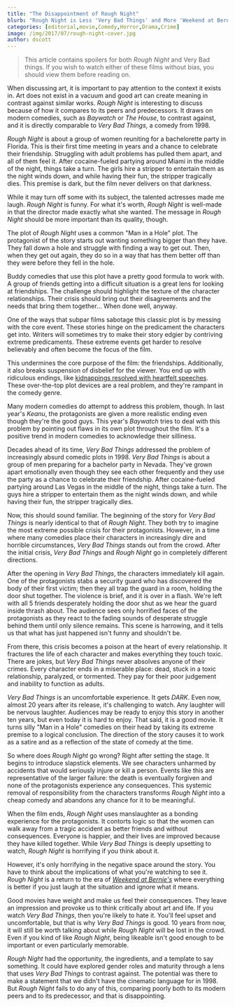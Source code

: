 ```yaml
---
title: "The Disappointment of Rough Night"
blurb: "Rough Night is Less 'Very Bad Things' and More 'Weekend at Bernies'"
categories: [editorial,movie,Comedy,Horror,Drama,Crime]
image: /img/2017/07/rough-night-cover.jpg
author: dscott
---
```



> This article contains spoilers for both *Rough Night* and Very Bad things. If you wish to watch either of these films without bias, you should view them before reading on.

When discussing art, it is important to pay attention to the context it exists in. Art does not exist in a vacuum and good art can create meaning in contrast against similar works. *Rough Night* is interesting to discuss because of how it compares to its peers and predecessors. It draws on modern comedies, such as *Baywatch* or *The House*, to contrast against, and it is directly comparable to *Very Bad Things*, a comedy from 1998.

*Rough Night* is about a group of women reuniting for a bachelorette party in Florida. This is their first time meeting in years and a chance to celebrate their friendship. Struggling with adult problems has pulled them apart, and all of them feel it. After cocaine-fueled partying around Miami in the middle of the night, things take a turn. The girls hire a stripper to entertain them as the night winds down, and while having their fun, the stripper tragically dies. This premise is dark, but the film never delivers on that darkness. 

While it may turn off some with its subject, the talented actresses made me laugh. *Rough Night* is funny. For what it's worth, *Rough Night* is well-made in that the director made exactly what she wanted. The message in *Rough Night* should be more important than its quality, though.

The plot of *Rough Night* uses a common "Man in a Hole" plot. The protagonist of the story starts out wanting something bigger than they have. They fall down a hole and struggle with finding a way to get out. Then, when they get out again, they do so in a way that has them better off than they were before they fell in the hole.

Buddy comedies that use this plot have a pretty good formula to work with. A group of friends getting into a difficult situation is a great lens for looking at friendships. The challenge should highlight the texture of the character relationships. Their crisis should bring out their disagreements and the needs that bring them together... When done well, anyway. 

One of the ways that subpar films sabotage this classic plot is by messing with the core event. These stories hinge on the predicament the characters get into. Writers will sometimes try to make their story edgier by contriving extreme predicaments. These extreme events get harder to resolve believably and often become the focus of the film. 

This undermines the core purpose of the film: the friendships. Additionally, it also breaks suspension of disbelief for the viewer. You end up with ridiculous endings, like [kidnappings resolved with heartfelt speeches](https://www.youtube.com/watch?v=_2kZNF334KY). These over-the-top plot devices are a real problem, and they're rampant in the comedy genre. 

Many modern comedies do attempt to address this problem, though. In last year's *Keanu*, the protagonists are given a more realistic ending even though they're the good guys. This year's *Baywatch* tries to deal with this problem by pointing out flaws in its own plot throughout the film. It's a positive trend in modern comedies to acknowledge their silliness. 

Decades ahead of its time, *Very Bad Things* addressed the problem of increasingly absurd comedic plots in 1998. *Very Bad Things* is about a group of men preparing for a bachelor party in Nevada. They've grown apart emotionally even though they see each other frequently and they use the party as a chance to celebrate their friendship. After cocaine-fueled partying around Las Vegas in the middle of the night, things take a turn. The guys hire a stripper to entertain them as the night winds down, and while having their fun, the stripper tragically dies.

Now, this should sound familiar. The beginning of the story for *Very Bad Things* is nearly identical to that of *Rough Night*. They both try to imagine the most extreme possible crisis for their protagonists. However, in a time where many comedies place their characters in increasingly dire and horrible circumstances, *Very Bad Things* stands out from the crowd. After the initial crisis, *Very Bad Things* and *Rough Night* go in completely different directions. 

After the opening in *Very Bad Things*, the characters immediately kill again. One of the protagonists stabs a security guard who has discovered the body of their first victim; then they all trap the guard in a room, holding the door shut together. The violence is brief, and it is over in a flash. We're left with all 5 friends desperately holding the door shut as we hear the guard inside thrash about. The audience sees only horrified faces of the protagonists as they react to the fading sounds of desperate struggle behind them until only silence remains. This scene is harrowing, and it tells us that what has just happened isn't funny and shouldn't be. 

From there, this crisis becomes a poison at the heart of every relationship. It fractures the life of each character and makes everything they touch toxic. There are jokes, but *Very Bad Things* never absolves anyone of their crimes. Every character ends in a miserable place: dead, stuck in a toxic relationship, paralyzed, or tormented. They pay for their poor judgement and inability to function as adults.

*Very Bad Things* is an uncomfortable experience. It gets *DARK*. Even now, almost 20 years after its release, it's challenging to watch. Any laughter will be nervous laughter. Audiences may be ready to enjoy this story in another ten years, but even today it is hard to enjoy. That said, it is a good movie. It turns silly "Man in a Hole" comedies on their head by taking its extreme premise to a logical conclusion. The direction of the story causes it to work as a satire and as a reflection of the state of comedy at the time.

So where does *Rough Night* go wrong? Right after setting the stage. It begins to introduce slapstick elements. We see characters unharmed by accidents that would seriously injure or kill a person. Events like this are representative of the larger failure: the death is eventually forgiven and none of the protagonists experience any consequences. This systemic removal of responsibility from the characters transforms *Rough Night* into a cheap comedy and abandons any chance for it to be meaningful. 

When the film ends, *Rough Night* uses manslaughter as a bonding experience for the protagonists. It contorts logic so that the women can walk away from a tragic accident as better friends and without consequences. Everyone is happier, and their lives are improved because they have killed together. While *Very Bad Things* is deeply upsetting to watch, *Rough Night* is horrifying if you think about it. 

However, it's only horrifying in the negative space around the story. You have to think about the implications of what you're watching to see it. *Rough Night* is a return to the era of *[Weekend at Bernie's](https://www.youtube.com/watch?v=YCTgcZ6ImsQ)* where everything is better if you just laugh at the situation and ignore what it means.

Good movies have weight and make us feel their consequences. They leave an impression and provoke us to think critically about art and life. If you watch *Very Bad Things*, then you're likely to hate it. You'll feel upset and uncomfortable, but that is why *Very Bad Things* is good. 10 years from now, it will still be worth talking about while *Rough Night* will be lost in the crowd. Even if you kind of like *Rough Night*, being likeable isn't good enough to be important or even particularly memorable.

*Rough Night* had the opportunity, the ingredients, and a template to say something. It could have explored gender roles and maturity through a lens that uses *Very Bad Things* to contrast against. The potential was there to make a statement that we didn't have the cinematic language for in 1998. But *Rough Night* fails to do any of this, comparing poorly both to its modern peers and to its predecessor, and that is disappointing.